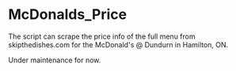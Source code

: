 # McDonalds_Price
The script can scrape the price info of the full menu from skipthedishes.com for the McDonald's @ Dundurn in Hamilton, ON.

Under maintenance for now.
